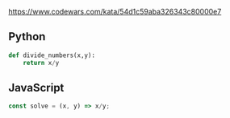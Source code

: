 https://www.codewars.com/kata/54d1c59aba326343c80000e7

## Python
```python
def divide_numbers(x,y):
    return x/y
```

## JavaScript
```js
const solve = (x, y) => x/y;
```
